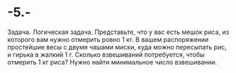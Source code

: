 # -5.-
Задача. Логическая задача. Представьте, что у вас есть мешок риса, из которого вам нужно отмерить ровно 1 кг. В вашем распоряжении простейшие весы с двумя чашами миски, куда можно пересыпать рис, и гирька в жалкий 1 г. Сколько взвешиваний потребуется, чтобы отмерить 1 кг риса? Нужно найти минимальное число взвешивании. 
